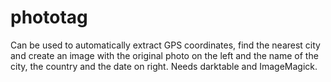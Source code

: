 # phototag

Can be used to automatically extract GPS coordinates, find the nearest city and create an image with the original photo on the left 
and the name of the city, the country and the date on right. Needs darktable and ImageMagick.
 
